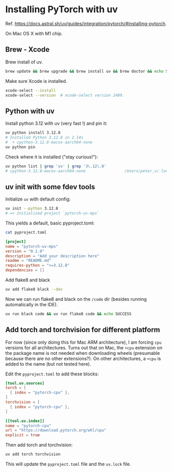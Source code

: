 # Installing PyTorch with uv

Ref. <https://docs.astral.sh/uv/guides/integration/pytorch/#installing-pytorch>.

On Mac OS X with M1 chip.

## Brew - Xcode

Brew install of uv.

```zsh
brew update && brew upgrade && brew install uv && brew doctor && echo SUCCESS
```

Make sure Xcode is installed.

```zsh
xcode-select --install
xcode-select --version  # xcode-select version 2409.
```

## Python with uv

Install python 3.12 with uv (very fast !) and pin it:

```zsh
uv python install 3.12.8
# Installed Python 3.12.8 in 2.14s
#  + cpython-3.12.8-macos-aarch64-none
uv python pin
```

Check where it is installed ("stay curious!"):

```zsh
uv python list | grep 'uv' | grep '3\.12\.8'
# cpython-3.12.8-macos-aarch64-none                 /Users/peter_v/.local/share/uv/python/cpython-3.12.8-macos-aarch64-none/bin/python3.12
```

## uv init with some fdev tools

Initialize `uv` with default config:

```zsh
uv init --python 3.12.8
# => Initialized project `pytorch-uv-mps`
```

This yields a default, basic pyproject.toml:

```zsh
cat pyproject.toml
```

```toml
[project]
name = "pytorch-uv-mps"
version = "0.1.0"
description = "Add your description here"
readme = "README.md"
requires-python = ">=3.12.8"
dependencies = []
```

Add flake8 and black

```zsh
uv add flake8 black --dev
```

Now we can run flake8 and black on the `/code` dir
(besides running automatically in the IDE).

```zsh
uv run black code && uv run flake8 code && echo SUCCESS
```

## Add torch and torchvision for different platform

For now (since only doing this for Mac ARM architecture), I am forcing `cpu` versions
for all architectures. Turns out that on Mac, the `+cpu` extension on the package name
is not needed when downloading wheels (presumable because there are no other extensions?).
On other architectures, a `+cpu` is added to the name (but not tested here).

Edit the `pyproject.toml` to add these blocks:

```toml
[tool.uv.sources]
torch = [
  { index = "pytorch-cpu" },
]
torchvision = [
  { index = "pytorch-cpu" },
]

[[tool.uv.index]]
name = "pytorch-cpu"
url = "https://download.pytorch.org/whl/cpu"
explicit = true
```

Then add torch and torchvision:

```zsh
uv add torch torchvision
```

This will update the `pyproject.toml` file and the `uv.lock` file.
